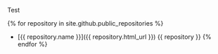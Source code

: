 Test

{% for repository in site.github.public_repositories %}
  * [{{ repository.name }}]({{ repository.html_url }})
    {{ repository }}
{% endfor %}
